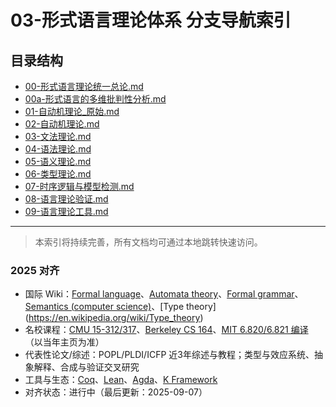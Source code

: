 # 03-形式语言理论体系 分支导航索引

## 目录结构

- [00-形式语言理论统一总论.md](00-形式语言理论统一总论.md)
- [00a-形式语言的多维批判性分析.md](00a-形式语言的多维批判性分析.md)
- [01-自动机理论_原始.md](01-自动机理论_原始.md)
- [02-自动机理论.md](02-自动机理论.md)
- [03-文法理论.md](03-文法理论.md)
- [04-语法理论.md](04-语法理论.md)
- [05-语义理论.md](05-语义理论.md)
- [06-类型理论.md](06-类型理论.md)
- [07-时序逻辑与模型检测.md](07-时序逻辑与模型检测.md)
- [08-语言理论验证.md](08-语言理论验证.md)
- [09-语言理论工具.md](09-语言理论工具.md)

---

> 本索引将持续完善，所有文档均可通过本地跳转快速访问。

### 2025 对齐

- 国际 Wiki：[Formal language](https://en.wikipedia.org/wiki/Formal_language)、[Automata theory](https://en.wikipedia.org/wiki/Automata_theory)、[Formal grammar](https://en.wikipedia.org/wiki/Formal_grammar)、[Semantics (computer science)](https://en.wikipedia.org/wiki/Semantics_(computer_science))、[Type theory](https://en.wikipedia.org/wiki/Type_theory)
- 名校课程：[CMU 15-312/317](https://www.cs.cmu.edu/~aldrich/courses/15-312/)、[Berkeley CS 164](https://cs164.org/)、[MIT 6.820/6.821 编译](https://pdos.csail.mit.edu/6.824/)（以当年主页为准）
- 代表性论文/综述：POPL/PLDI/ICFP 近3年综述与教程；类型与效应系统、抽象解释、合成与验证交叉研究
- 工具与生态：[Coq](https://coq.inria.fr/)、[Lean](https://lean-lang.org/)、[Agda](https://agda.readthedocs.io/en/latest/)、[K Framework](https://kframework.org/)
- 对齐状态：进行中（最后更新：2025-09-07）
